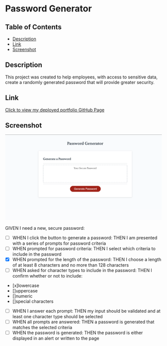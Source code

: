 # Password Generator

## Table of Contents
- [Description](#description)
- [Link](#link)
- [Screenshot](#screenshot)

## Description
This project was created to help employees, with access to sensitive data, create a randomly generated password that will provide greater security.

## Link
[Click to view my deployed portfolio GitHub Page](https://maggiemcc.github.io/generate-password/)

## Screenshot
![](./resources/screenshot.png)


GIVEN I need a new, secure password:
- [ ] WHEN I click the button to generate a password: THEN I am presented with a series of prompts for password criteria
- [ ] WHEN prompted for password criteria: THEN I select which criteria to include in the password
- [x] WHEN prompted for the length of the password: THEN I choose a length of at least 8 characters and no more than 128 characters
- [ ] WHEN asked for character types to include in the password: THEN I confirm whether or not to include:
- [x]lowercase
- []uppercase
- []numeric
- []special characters
- [ ] WHEN I answer each prompt: THEN my input should be validated and at least one character type should be selected
- [ ] WHEN all prompts are answered: THEN a password is generated that matches the selected criteria
- [ ] WHEN the password is generated: THEN the password is either displayed in an alert or written to the page